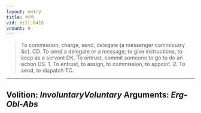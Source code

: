 ```yaml
---
layout: entry
title: མངག་
vid: Hill:0416
vcount: 0
---
```

> To commission, charge, send, delegate (a messenger commissary &c)\. CD\. To send a delegate or a message; to give instructions, to keep as a servant DK\. To entrust, commit someone to go to do an action DS\. 1\. To entrust, to assign, to commission, to appoint\. 2\. To send, to dispatch TC\.

---
Volition: _InvoluntaryVoluntary_
Arguments: _Erg-Obl-Abs_
---

